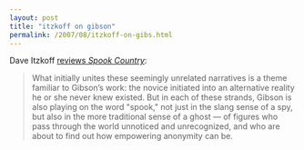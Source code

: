 ```yaml
---
layout: post
title: "itzkoff on gibson"
permalink: /2007/08/itzkoff-on-gibs.html
---
```


Dave Itzkoff [reviews _Spook Country_](http://www.nytimes.com/2007/08/26/books/review/Itzkoff4-t.html):

> What initially unites these seemingly unrelated narratives is a theme familiar to Gibson’s work: the novice initiated into an alternative reality he or she never knew existed. But in each of these strands, Gibson is also playing on the word "spook," not just in the slang sense of a spy, but also in the more traditional sense of a ghost — of figures who pass through the world unnoticed and unrecognized, and who are about to find out how empowering anonymity can be.